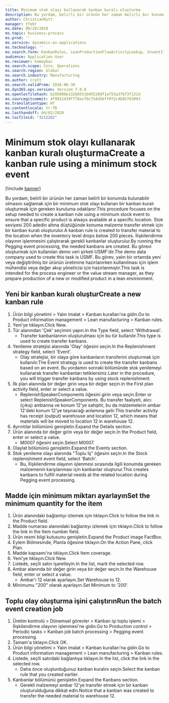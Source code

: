 ```yaml
---
title: Minimum stok olayı kullanarak kanban kuralı oluşturma
description: Bu yordam, belirli bir ürünün her zaman belirli bir konumda bulunabilir olmasını sağlamak için bir minimum stok olayı kullanan bir kanban kuralı oluşturmak için gereken kuruluma odaklanır.
author: ChristianRytt
manager: tfehr
ms.date: 08/29/2018
ms.topic: business-process
ms.prod: ''
ms.service: dynamics-ax-applications
ms.technology: ''
ms.search.form: KanbanRules, LeanProductionFlowActivityLookup, InventItemIdLookupSimple, EcoResProductInformationDialog, EcoResProductDetailsExtended, ReqItemTable, InventLocationIdLookup
audience: Application User
ms.reviewer: kamaybac
ms.search.scope: Core, Operations
ms.search.region: Global
ms.search.industry: Manufacturing
ms.author: crytt
ms.search.validFrom: 2016-06-30
ms.dyn365.ops.version: Version 7.0.0
ms.openlocfilehash: b295000e132b8551045520df1af55a37673f131d
ms.sourcegitcommit: 4f9912439ff78acf0c754d5bff972c4b85763093
ms.translationtype: HT
ms.contentlocale: tr-TR
ms.lasthandoff: 04/02/2020
ms.locfileid: "3212262"
---
```

# <a name="create-a-kanban-rule-using-a-minimum-stock-event"></a><span data-ttu-id="48e56-103">Minimum stok olayı kullanarak kanban kuralı oluşturma</span><span class="sxs-lookup"><span data-stu-id="48e56-103">Create a kanban rule using a minimum stock event</span></span>

[!include [banner](../../includes/banner.md)]

<span data-ttu-id="48e56-104">Bu yordam, belirli bir ürünün her zaman belirli bir konumda bulunabilir olmasını sağlamak için bir minimum stok olayı kullanan bir kanban kuralı oluşturmak için gereken kuruluma odaklanır.</span><span class="sxs-lookup"><span data-stu-id="48e56-104">This procedure focuses on the setup needed to create a kanban rule using a minimum stock event to ensure that a specific product is always available at a specific location.</span></span> <span data-ttu-id="48e56-105">Stok seviyesi 200 adedin altına düştüğünde konuma malzeme transfer etmek için bir kanban kuralı oluşturulur.</span><span class="sxs-lookup"><span data-stu-id="48e56-105">A kanban rule is created to transfer material to the location when the inventory level drops below 200 pieces.</span></span> <span data-ttu-id="48e56-106">İlişkilendirme olayının işlenmesini çalıştırarak gerekli kanbanlar oluşturulur.</span><span class="sxs-lookup"><span data-stu-id="48e56-106">By running the Pegging event processing, the needed kanbans are created.</span></span> <span data-ttu-id="48e56-107">Bu görevi oluşturmak için kullanılan demo veri şirketi USMF'dir.</span><span class="sxs-lookup"><span data-stu-id="48e56-107">The demo data company used to create this task is USMF.</span></span> <span data-ttu-id="48e56-108">Bu görev, yalın bir ortamda yeni veya değiştirilmiş bir ürünün üretimine hazırlanırken kullanılması için işlem mühendisi veya değer akışı yöneticisi için hazırlanmıştır.</span><span class="sxs-lookup"><span data-stu-id="48e56-108">This task is intended for the process engineer or the value stream manager, as they prepare production of a new or modified product in a lean environment.</span></span>


## <a name="create-a-new-kanban-rule"></a><span data-ttu-id="48e56-109">Yeni bir kanban kuralı oluştur</span><span class="sxs-lookup"><span data-stu-id="48e56-109">Create a new kanban rule</span></span>
1. <span data-ttu-id="48e56-110">Ürün bilgi yönetimi > Yalın imalat > Kanban kuralları'na gidin.</span><span class="sxs-lookup"><span data-stu-id="48e56-110">Go to Product information management > Lean manufacturing > Kanban rules.</span></span>
2. <span data-ttu-id="48e56-111">Yeni'ye tıklayın.</span><span class="sxs-lookup"><span data-stu-id="48e56-111">Click New.</span></span>
3. <span data-ttu-id="48e56-112">Tür alanından 'Çek' seçimini yapın.</span><span class="sxs-lookup"><span data-stu-id="48e56-112">In the Type field, select 'Withdrawal'.</span></span>
    * <span data-ttu-id="48e56-113">Transfer kanbanlarının oluşturulması için bu tür kullanılır.</span><span class="sxs-lookup"><span data-stu-id="48e56-113">This type is used to create transfer kanbans.</span></span>  
4. <span data-ttu-id="48e56-114">Yenileme stratejisi alanında 'Olay' öğesini seçin.</span><span class="sxs-lookup"><span data-stu-id="48e56-114">In the Replenishment strategy field, select 'Event'.</span></span>
    * <span data-ttu-id="48e56-115">Olay stratejisi, bir olaya göre kanbanların transferini oluşturmak için kullanılır.</span><span class="sxs-lookup"><span data-stu-id="48e56-115">The Event strategy is used to create the transfer kanbans based on an event.</span></span> <span data-ttu-id="48e56-116">Bu yordamın sonraki bölümünde stok yenilemeyi kullanarak transfer kanbanları tetiklersiniz.</span><span class="sxs-lookup"><span data-stu-id="48e56-116">Later in the procedure, you will trigger transfer kanbans by using stock replenishment.</span></span>  
5. <span data-ttu-id="48e56-117">İlk plan alanında bir değer girin veya bir değer seçin.</span><span class="sxs-lookup"><span data-stu-id="48e56-117">In the First plan activity field, enter or select a value.</span></span>
    * <span data-ttu-id="48e56-118">ReplenishSpeakerComponents öğesini girin veya seçin.</span><span class="sxs-lookup"><span data-stu-id="48e56-118">Enter or select ReplenishSpeakerComponents.</span></span> <span data-ttu-id="48e56-119">Bu transfer faaliyeti, alıcı (çıkış) ambarına ve konum 12'ye sahiptir, bu da malzemelerin ambar 12'deki konum 12'ye taşınacağı anlamına gelir.</span><span class="sxs-lookup"><span data-stu-id="48e56-119">This transfer activity has receipt (output) warehouse and location 12, which means that materials will be moved to location 12 in warehouse 12.</span></span>  
6. <span data-ttu-id="48e56-120">Ayrıntılar bölümünü genişletin.</span><span class="sxs-lookup"><span data-stu-id="48e56-120">Expand the Details section.</span></span>
7. <span data-ttu-id="48e56-121">Ürün alanında bir değer girin veya bir değer seçin.</span><span class="sxs-lookup"><span data-stu-id="48e56-121">In the Product field, enter or select a value.</span></span>
    * <span data-ttu-id="48e56-122">M0007 öğesini seçin.</span><span class="sxs-lookup"><span data-stu-id="48e56-122">Select M0007.</span></span>  
8. <span data-ttu-id="48e56-123">Olaylat bölümünü genişletin.</span><span class="sxs-lookup"><span data-stu-id="48e56-123">Expand the Events section.</span></span>
9. <span data-ttu-id="48e56-124">Stok yenileme olayı alanında "Toplu İş" öğesini seçin.</span><span class="sxs-lookup"><span data-stu-id="48e56-124">In the Stock replenishment event field, select 'Batch'.</span></span>
    * <span data-ttu-id="48e56-125">Bu, İlişkilendirme olayının işlenmesi sırasında ilgili konumda gereken malzemenin karşılanması için kanbanlar oluşturur.</span><span class="sxs-lookup"><span data-stu-id="48e56-125">This creates kanbans to fulfill material needs at the related location during Pegging event processing.</span></span>  

## <a name="set-the-minimum-quantity-for-the-item"></a><span data-ttu-id="48e56-126">Madde için minimum miktarı ayarlayın</span><span class="sxs-lookup"><span data-stu-id="48e56-126">Set the minimum quantity for the item</span></span>
1. <span data-ttu-id="48e56-127">Ürün alanındaki bağlantıyı izlemek için tıklayın.</span><span class="sxs-lookup"><span data-stu-id="48e56-127">Click to follow the link in the Product field.</span></span>
2. <span data-ttu-id="48e56-128">Madde numarası alanındaki bağlantıyı izlemek için tıklayın.</span><span class="sxs-lookup"><span data-stu-id="48e56-128">Click to follow the link in the Item number field.</span></span>
3. <span data-ttu-id="48e56-129">Ürün resmi bilgi kutusunu genişletin.</span><span class="sxs-lookup"><span data-stu-id="48e56-129">Expand the Product image FactBox.</span></span>
4. <span data-ttu-id="48e56-130">Eylem Bölmesinde, Planla öğesine tıklayın.</span><span class="sxs-lookup"><span data-stu-id="48e56-130">On the Action Pane, click Plan.</span></span>
5. <span data-ttu-id="48e56-131">Madde kapsamı'na tıklayın.</span><span class="sxs-lookup"><span data-stu-id="48e56-131">Click Item coverage.</span></span>
6. <span data-ttu-id="48e56-132">Yeni'ye tıklayın.</span><span class="sxs-lookup"><span data-stu-id="48e56-132">Click New.</span></span>
7. <span data-ttu-id="48e56-133">Listede, seçili satırı işaretleyin.</span><span class="sxs-lookup"><span data-stu-id="48e56-133">In the list, mark the selected row.</span></span>
8. <span data-ttu-id="48e56-134">Ambar alanında bir değer girin veya bir değer seçin.</span><span class="sxs-lookup"><span data-stu-id="48e56-134">In the Warehouse field, enter or select a value.</span></span>
    * <span data-ttu-id="48e56-135">Ambar'ı 12 olarak ayarlayın.</span><span class="sxs-lookup"><span data-stu-id="48e56-135">Set Warehouse to 12.</span></span>  
9. <span data-ttu-id="48e56-136">Minimumu "200" olarak ayarlayın.</span><span class="sxs-lookup"><span data-stu-id="48e56-136">Set Minimum to '200'.</span></span>

## <a name="run-the-batch-event-creation-job"></a><span data-ttu-id="48e56-137">Toplu olay oluşturma işini çalıştırın</span><span class="sxs-lookup"><span data-stu-id="48e56-137">Run the batch event creation job</span></span>
1. <span data-ttu-id="48e56-138">Üretim kontrolü > Dönemsel görevler > Kanban işi toplu işlemi > İlişkilendirme olayının işlenmesi'ne gidin.</span><span class="sxs-lookup"><span data-stu-id="48e56-138">Go to Production control > Periodic tasks > Kanban job batch processing > Pegging event processing.</span></span>
2. <span data-ttu-id="48e56-139">Tamam'a tıklayın.</span><span class="sxs-lookup"><span data-stu-id="48e56-139">Click OK.</span></span>
3. <span data-ttu-id="48e56-140">Ürün bilgi yönetimi > Yalın imalat > Kanban kuralları'na gidin.</span><span class="sxs-lookup"><span data-stu-id="48e56-140">Go to Product information management > Lean manufacturing > Kanban rules.</span></span>
4. <span data-ttu-id="48e56-141">Listede, seçili satırdaki bağlantıya tıklayın.</span><span class="sxs-lookup"><span data-stu-id="48e56-141">In the list, click the link in the selected row.</span></span>
    * <span data-ttu-id="48e56-142">Daha önce oluşturduğunuz kanban kuralını seçin.</span><span class="sxs-lookup"><span data-stu-id="48e56-142">Select the kanban rule that you created earlier.</span></span>  
5. <span data-ttu-id="48e56-143">Kanbanlar bölümünü genişletin.</span><span class="sxs-lookup"><span data-stu-id="48e56-143">Expand the Kanbans section.</span></span>
    * <span data-ttu-id="48e56-144">Gerekli malzemeyi ambar 12'ye transfer etmek için bir kanban oluşturulduğuna dikkat edin.</span><span class="sxs-lookup"><span data-stu-id="48e56-144">Notice that a kanban was created to transfer the needed material to warehouse 12.</span></span>  

